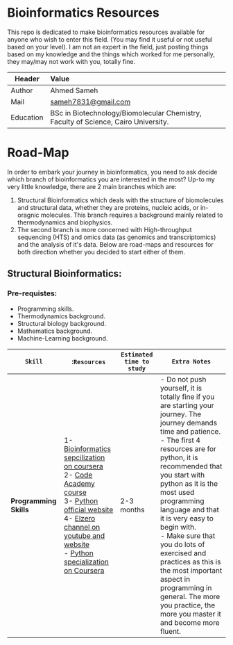 # Bioinformatics Resources
This repo is dedicated to make bioinformatics resources available for anyone who wish to enter this field. (You may find it useful or not useful based on your level). I am not an expert in the field, just posting things based on my knowledge and the things which worked for me personally, they may/may not work with you, totally fine.

| Header | Value |
|---|:---|
| Author | Ahmed Sameh |
| Mail | sameh7831@gmail.com |
| Education | BSc in Biotechnology/Biomolecular Chemistry, Faculty of Science, Cairo University. |



# Road-Map
In order to embark your journey in bioinformatics, you need to ask decide which branch of bioinformatics you are interested in the most? Up-to my very little knowledge, there are 2 main branches which are:
1. Structural Bioinformatics which deals with the structure of biomolecules and structural data, whether they are proteins, nucleic acids, or in-oragnic molecules. This branch requires a background mainly related to thermodynamics and biophysics.
2. The second branch is more concerned with High-throughput sequencing (HTS) and omics data (as genomics and transcriptomics) and the analysis of it's data.
Below are road-maps and resources for both direction whether you decided to start either of them.

## Structural Bioinformatics:
### Pre-requistes:
- Programming skills.
- Thermodynamics background.
- Structural biology background.
- Mathematics background.
- Machine-Learning background.

| ```Skill``` | :```Resources``` | ```Estimated time to study``` | ```Extra Notes``` |
| ------------- | ------------- | ------------- | ------------- |
| **Programming Skills** | 1- [Bioinformatics sepcilization on coursera](https://www.coursera.org/learn/bioinformatics) <br /> 2- [Code Academy course](https://try.codecademy.com/learn-python-3?g_network=g&g_productchannel=&g_adid=528849219298&g_locinterest=&g_keyword=codecademy%20python&g_acctid=243-039-7011&g_adtype=&g_keywordid=kwd-295813001496&g_ifcreative=&g_campaign=account&g_locphysical=9112367&g_adgroupid=128133970308&g_productid=&g_source={sourceid}&g_merchantid=&g_placement=&g_partition=&g_campaignid=1726903838&g_ifproduct=&utm_id=t_kwd-295813001496:ag_128133970308:cp_1726903838:n_g:d_c&utm_source=google&utm_medium=paid-search&utm_term=codecademy%20python&utm_campaign=INTL_Brand_Exact&utm_content=528849219298&g_adtype=search&g_acctid=243-039-7011&gclid=CjwKCAiA-bmsBhAGEiwAoaQNmkvUEs5k3Txr_0C9Bh997QBgD_XcBKY9HJjJByXMDI-orn45F4njARoCFVgQAvD_BwE) <br /> 3- [Python official website](https://www.learnpython.org/) <br /> 4- [Elzero channel on youtube and website](https://elzero.org/category/courses/mastering-python/) <br /> - [Python specialization on Coursera](https://www.coursera.org/specializations/python) | 2-3 months | - Do not push yourself, it is totally fine if you are starting your journey. The journey demands time and patience. <br /> - The first 4 resources are for python, it is recommended that you start with python as it is the most used programming language and that it is very easy to begin with. <br /> - Make sure that you do lots of exercised and practices as this is the most important aspect in programming in general. The more you practice, the more you master it and become more fluent. |